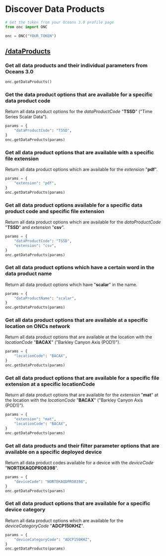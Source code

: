 # Discover Data Products

```python
# Get the token from your Oceans 3.0 profile page
from onc import ONC

onc = ONC("YOUR_TOKEN")
```

## [/dataProducts](https://data.oceannetworks.ca/OpenAPI#get-/dataProducts)

### Get all data products and their individual parameters from Oceans 3.0

```python
onc.getDataProducts()
```

### Get the data product options that are available for a specific data product code

Return all data product options for the _dataProductCode_ "**TSSD**" ("Time Series Scalar Data").

```python
params = {
    "dataProductCode": "TSSD",
}
onc.getDataProducts(params)
```

### Get all data product options that are available with a specific file extension

Return all data product options which are available for the _extension_ "**pdf**".

```python
params = {
    "extension": "pdf",
}
onc.getDataProducts(params)
```

### Get all data product options available for a specific data product code and specific file extension

Return all data product options which are available for the _dataProductCode_ "**TSSD**" and _extension_ "**csv**".

```python
params = {
    "dataProductCode": "TSSD",
    "extension": "csv",
}
onc.getDataProducts(params)
```

### Get all data product options which have a certain word in the data product name

Return all data product options which have "**scalar**" in the name.

```python
params = {
    "dataProductName": "scalar",
}
onc.getDataProducts(params)
```

### Get all data product options that are available at a specific location on ONCs network

Return all data product options that are available at the location with the _locationCode_ "**BACAX**" ("Barkley Canyon
Axis (POD1)").

```python
params = {
    "locationCode": "BACAX",
}
onc.getDataProducts(params)
```

### Get all data product options that are available for a specific file extension at a specific locationCode

Return all data product options that are available for the _extension_ "**mat**" at the location with the
_locationCode_ "**BACAX**" ("Barkley Canyon Axis (POD1)").

```python
params = {
    "extension": "mat",
    "locationCode": "BACAX",
}
onc.getDataProducts(params)
```

### Get all data products and their filter parameter options that are available on a specific deployed device

Return all data product codes available for a device with the _deviceCode_ "**NORTEKAQDPRO8398**".

```python
params = {
    "deviceCode": "NORTEKAQDPRO8398",
}
onc.getDataProducts(params)
```

### Get all data product options that are available for a specific device category

Return all data product options which are available for the _deviceCategoryCode_ "**ADCP150KHZ**".

```python
params = {
    "deviceCategoryCode": "ADCP150KHZ",
}
onc.getDataProducts(params)
```
